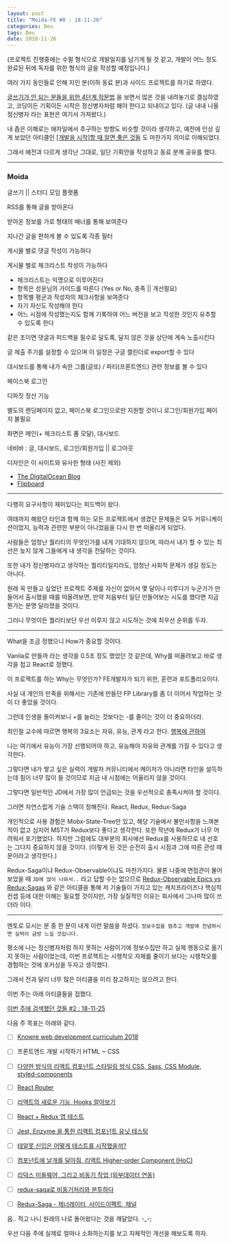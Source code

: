 ```yaml
---
layout: post
title: "Moida-FE #0 : 18-11-26"
categories: Dev
tags: Dev
date: 2018-11-26
---
```


(프로젝트 진행중에는 수필 형식으로 개발일지를 남기게 될 것 같고, 개발이 어느 정도 완료된 뒤에 독자를 위한 형식의 글을 작성할 예정입니다.)

여러 가지 동인들로 인해 지인 분(이하 동료 분)과 사이드 프로젝트를 하기로 하였다.

[글쓰기가 안 되는 분들을 위한 4단계 작문법](https://ppss.kr/archives/16682) 을 보면서 많은 것을 내려놓기로 결심하였고, 코딩이든 기획이든 시작은 정신병자처럼 해야 한다고 되내이고 있다. (글 내내 나올 정신병자 라는 표현은 여기서 가져왔다.)

내 좁은 이해로는 애자일에서 추구하는 방향도 비슷할 것이라 생각하고, 예전에 인상 깊게 보았던 아티클인 [[개발을 시작]할 때 알면 좋은 것들](https://medium.com/@hongkevin/개발을-시작-할-때-알면-좋은-것들-c769cddfd993) 도 마찬가지 의미로 이해되었다.

그래서 예전과 다르게 생각난 그대로, 일단 기획안을 작성하고 동료 분께 공유를 했다.

---

### Moida

글쓰기 || 스터디 모임 플랫폼

RSS를 통해 글을 받아온다

받아온 정보를 가로 형태의 배너를 통해 보여준다

지나간 글을 편하게 볼 수 있도록 각종 필터

게시물 별로 댓글 작성이 가능하다

게시물 별로 체크리스트 작성이 가능하다
- 체크리스트는 익명으로 이루어진다
- 항목은 성윤님의 가이드를 따른다 (Yes or No, 충족 || 개선필요)
- 항목별 평균과 작성자의 체크사항을 보여준다
- 자기 자신도 작성해야 한다
- 어느 시점에 작성했는지도 함께 기록하여 어느 버전을 보고 작성한 것인지 유추할 수 있도록 한다

같은 조이면 댓글과 피드백을 필수로 달도록, 달지 않은 것을 상단에 계속 노출시킨다

글 제출 주기를 설정할 수 있으며 이 일정은 구글 캘린더로 export할 수 있다

대시보드를 통해 내가 속한 그룹(글또) / 파티(프론트엔드) 관련 정보를 볼 수 있다

페이스북 로그인

디파짓 정산 기능

별도의 랜딩페이지 없고, 페이스북 로그인으로만 지원할 것이니 로그인/회원가입 페이지 불필요

화면은 메인(+ 체크리스트 폼 모달), 대시보드

네비바 : 글, 대시보드, 로그인/회원가입 || 로그아웃

디자인은 이 사이트와 유사한 형태 (사진 제외)
- [The DigitalOcean Blog](https://blog.digitalocean.com/)
- [Flipboard](https://flipboard.com/)

---

다행히 요구사항이 재미있다는 피드백이 왔다.

여태까지 해왔던 타인과 함께 하는 모든 프로젝트에서 생겼던 문제들은 모두 커뮤니케이션이었지, 능력과 관련한 부분이 아니었음을 다시 한 번 떠올리게 되었다.

사람들은 엄청난 퀄리티의 무엇인가를 내게 기대하지 않으며, 따라서 내가 할 수 있는 최선은 늦지 않게 그들에게 내 생각을 전달하는 것이다.

또한 내가 정신병자라고 생각하는 퀄리티일지라도, 엄청난 사회적 문제가 생길 정도는 아니다.



원래 꼭 만들고 싶었던 프로젝트 주제를 자신이 없어서 몇 달이나 미루다가 누군가가 만들어서 출시했을 때를 떠올려보면, 만약 처음부터 일단 만들어보는 시도를 했다면 지금 뭔가는 분명 달라졌을 것이다.

그러니 무엇이든 퀄리티보단 우선 미루지 않고 시도하는 것에 최우선 순위를 두자.

---

What을 조금 정했으니 How가 중요할 것이다.

Vanila로 만들까 라는 생각을 0.5초 정도 했었던 것 같은데, Why를 떠올려보고 바로 생각을 접고 React로 정했다.

이 프로젝트를 하는 Why는 무엇인가? FE개발자가 되기 위한, 훈련과 포트폴리오이다.

사실 내 개인의 만족을 위해서는 기존에 만들던 FP Library를 좀 더 이어서 작업하는 것이 더 좋았을 것이다.

그런데 인생을 돌이켜보니 +를 늘리는 것보다는 -를 줄이는 것이 더 중요하더라.

최인철 교수에 따르면 행복의 3요소는 자유, 유능, 관계 라고 한다. [행복에 관하여](https://www.youtube.com/watch?v=f7OLwHFz4MU)

나는 여기에서 유능이 가장 선행되어야 하고, 유능해야 자유와 관계를 가질 수 있다고 생각한다.

그렇다면 내가 쌓고 싶은 실력이 개발자 커뮤니티에서 메이저가 아니라면 타인을 설득하는데 힘이 너무 많이 들 것이므로 지금 내 시점에는 어울리지 않을 것이다.

그렇다면 일반적인 JD에서 가장 많이 언급되는 것을 우선적으로 충족시켜야 할 것이다.

그러면 자연스럽게 기술 스택이 정해진다. React, Redux, Redux-Saga



개인적으로 사용 경험은 Mobx-State-Tree만 있고, 해당 기술에서 불만사항을 느껴본 적이 없고 심지어 MST가 Redux보다 좋다고 생각한다. 또한 작년에 Redux가 너무 어려워서 포기했었다. 하지만 그럼에도 대부분의 회사에선 Redux를 사용하므로 내 선호는 그다지 중요하지 않을 것이다. (이렇게 된 것은 순전히 출시 시점과 그에 따른 관성 때문이라고 생각한다.)

Redux-Saga이냐 Redux-Observable이냐도 마찬가지다. 물론 나중에 면접관이 물어보았을 때 `JD에 많이 나와서..` 라고 답할 수는 없으므로 [Redux-Observable Epics vs Redux-Sagas](https://shift.infinite.red/redux-observable-epics-vs-redux-sagas-8e53610c0eda) 와 같은 아티클을 통해 저 기술들이 가지고 있는 캐치프라이즈나 핵심적 컨셉 등에 대한 이해는 필요할 것이지만, 가장 실질적인 이유는 회사에서 그나마 많이 쓰더라 이다.

---

멘토로 모시는 분 중 한 분이 내게 이런 말씀을 하셨다. `정보수집을 멈추고 개발에 전념하시면 실력이 금방 느실 것입니다.`

평소에 나는 정신병자처럼 하지 못하는 사람이기에 정보수집만 하고 실제 행동으로 옮기지 못하는 사람이었는데, 이번 프로젝트는 시행착오 자체를 줄이기 보다는 시행착오를 경험하는 것에 포커싱을 두자고 생각했다.

그래서 전과 달리 너무 많은 아티클을 미리 참고하지는 않으려고 한다.

이번 주는 아래 아티클들을 접했다.

[이번 주에 검색했던 것들 #2 : 18-11-25](https://eclatant.io/2018/11/25/2018-11-25-SearchHistory/)

다음 주 목표는 아래와 같다.

- [ ] [Knowre web development curriculum 2018](https://github.com/Knowre-Dev/WebDevCurriculum)

- [ ] 프론트엔드 개발 시작하기 HTML ~ CSS

- [ ] [다양한 방식의 리액트 컴포넌트 스타일링 방식 CSS, Sass, CSS Module, styled-components](https://velog.io/@velopert/react-component-styling)

- [ ] [React Router](https://reacttraining.com/react-router/web/guides/quick-start)

- [ ] [리액트의 새로운 기능, Hooks 알아보기](https://velog.io/@velopert/react-hooks)

- [ ] [React + Redux 앱 테스트](https://velopert.com/3591)

- [ ] [Jest, Enzyme 을 통한 리액트 컴포넌트 유닛 테스팅](https://velopert.com/3587)

- [ ] [테알못 신입은 어떻게 테스트를 시작했을까?](https://www.slideshare.net/OKJSP/okkycon-120498066)

- [ ] [컴포넌트에 날개를 달아줘, 리액트 Higher-order Component (HoC)](https://velopert.com/3537)

- [ ] [리덕스 미들웨어, 그리고 비동기 작업 (외부데이터 연동)](https://velopert.com/3401)

- [ ] [redux-saga로 비동기처리와 분투하다](https://github.com/reactkr/learn-react-in-korean/blob/master/translated/deal-with-async-process-by-redux-saga.md)

- [ ] [Redux-Saga - 제너레이터, 사이드이펙트, 채널](https://youtu.be/UxpREAHZ7Ck?list=PLZl3coZhX98oeg76bUDTagfySnBJin3FE)

음.. 적고 나니 원래의 나로 돌아왔다는 것을 깨달았다. -_-;

우선 다음 주에 실제로 얼마나 소화하는지를 보고 자체적인 개선을 해보도록 하자.